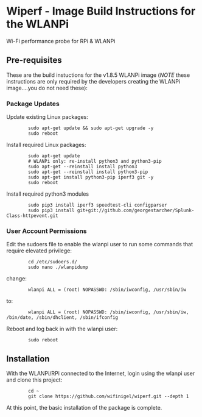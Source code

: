 # Wiperf - Image Build Instructions for the WLANPi

Wi-Fi performance probe for RPi & WLANPi

## Pre-requisites

These are the build instuctions for the v1.8.5 WLANPi image (*NOTE* these instructions are only required by the developers creating the WLANPi image....you do not need these):

### Package Updates

Update existing Linux packages:

```
        sudo apt-get update && sudo apt-get upgrade -y
        sudo reboot
```

Install required Linux packages:

```
        sudo apt-get update
        # WLANPi only: re-install python3 and python3-pip
        sudo apt-get --reinstall install python3
        sudo apt-get --reinstall install python3-pip
        sudo apt-get install python3-pip iperf3 git -y
        sudo reboot
```
     
Install required python3 modules

```
        sudo pip3 install iperf3 speedtest-cli configparser
        sudo pip3 install git+git://github.com/georgestarcher/Splunk-Class-httpevent.git
```

### User Account Permissions

Edit the sudoers file to enable the wlanpi user to run some commands that require elevated privilege:

```
        cd /etc/sudoers.d/
        sudo nano ./wlanpidump
```

change: 
```
        wlanpi ALL = (root) NOPASSWD: /sbin/iwconfig, /usr/sbin/iw
```
to:
```
        wlanpi ALL = (root) NOPASSWD: /sbin/iwconfig, /usr/sbin/iw, /bin/date, /sbin/dhclient, /sbin/ifconfig
```

Reboot and log back in with the wlanpi user:

```
        sudo reboot
```

## Installation

With the WLANPi/RPi connected to the Internet, login using the wlanpi user and clone this project:

```
        cd ~
        git clone https://github.com/wifinigel/wiperf.git --depth 1
```

At this point, the basic installation of the package is complete.
